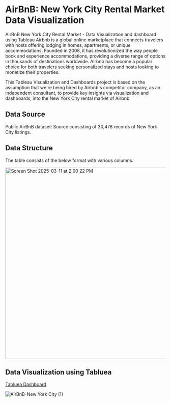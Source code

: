 # AirBnB: New York City Rental Market Data Visualization 

AirBnB New York City Rental Market - Data Visualization and dashboard using Tableau 
Airbnb is a global online marketplace that connects travelers with hosts offering lodging in homes, apartments, or unique accommodations. Founded in 2008, it has revolutionized the way people book and experience accommodations, providing a diverse range of options in thousands of destinations worldwide. Airbnb has become a popular choice for both travelers seeking personalized stays and hosts looking to monetize their properties.

This Tableau Visualization and Dashboards project is based on the assumption that we're being hired by Airbnb's competitor company, as an independent consultant, to provide key insights via visualization and dashboards, into the New York City rental market of Airbnb.

## Data Source 
Public AirBnB dataset: Source consisting of 30,478 records of New York City listings.

## Data Structure
The table consists of the below format with various columns. 

<img width="601" alt="Screen Shot 2025-03-11 at 2 00 22 PM" src="https://github.com/user-attachments/assets/0ec984e8-9f4e-4d2d-befc-9913a1726fc9" />

## Data Visualization using Tabluea

[Tabluea Dashboard](https://public.tableau.com/authoring/AirBnB-NYC_17415814510710/Dashboard1/AirBnB-New%20York%20City#1)

![AirBnB-New York City (1)](https://github.com/user-attachments/assets/64dab392-9aea-42b8-97ff-74e1e7937a4e)
